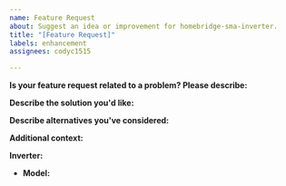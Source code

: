 ```yaml
---
name: Feature Request
about: Suggest an idea or improvement for homebridge-sma-inverter.
title: "[Feature Request]"
labels: enhancement
assignees: codyc1515

---
```


**Is your feature request related to a problem? Please describe:**
<!-- A clear and concise description of what the problem is. -->

**Describe the solution you'd like:**
<!-- A clear and concise description of what you want to happen. -->

**Describe alternatives you've considered:**
<!-- A clear and concise description of any alternative solutions or features you've considered. -->

**Additional context:**
<!-- Add any other context or screenshots about the feature request here. -->

**Inverter:**

* **Model:** <!-- Add you SMA Inverter model here -->

<!-- Click the "Preview" tab before you submit to ensure the formatting is correct. -->
